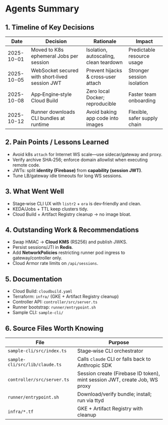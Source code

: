 # Agents Summary

## 1. Timeline of Key Decisions
| Date | Decision | Rationale | Impact |
|------|----------|-----------|--------|
| 2025-10-01 | Moved to K8s ephemeral Jobs per session | Isolation, autoscaling, clean teardown | Predictable resource usage |
| 2025-10-05 | WebSocket secured with short‑lived session JWT | Prevent hijacks & cross‑user attach | Stronger session isolation |
| 2025-10-08 | App‑Engine‑style Cloud Build | Zero local Docker; reproducible | Faster team onboarding |
| 2025-10-12 | Runner downloads CLI bundles at runtime | Avoid baking app code into images | Flexible, safer supply chain |

## 2. Pain Points / Lessons Learned
- Avoid k8s `attach` for Internet WS scale—use sidecar/gateway and proxy.
- Verify archive SHA‑256; enforce domain allowlist when executing remote code.
- JWTs: split **identity (Firebase)** from **capability (session JWT)**.
- Tune LB/gateway idle timeouts for long WS sessions.

## 3. What Went Well
- Stage‑wise CLI UX with `listr2` + `ora` is dev‑friendly and clean.
- KEDA/Jobs + TTL keep clusters tidy.
- Cloud Build + Artifact Registry cleanup → no image bloat.

## 4. Outstanding Work & Recommendations
- Swap HMAC → **Cloud KMS** (RS256) and publish JWKS.
- Persist sessions/JTI in **Redis**.
- Add **NetworkPolicies** restricting runner pod ingress to gateway/controller only.
- Cloud Armor rate limits on `/api/sessions`.

## 5. Documentation
- Cloud Build: `cloudbuild.yaml`
- Terraform: `infra/` (GKE + Artifact Registry cleanup)
- Controller API: `controller/src/server.ts`
- Runner bootstrap: `runner/entrypoint.sh`
- Sample CLI: `sample-cli/`

## 6. Source Files Worth Knowing
| File | Purpose |
|------|---------|
| `sample-cli/src/index.ts` | Stage‑wise CLI orchestrator |
| `sample-cli/src/lib/claude.ts` | Calls `claude` CLI or falls back to Anthropic SDK |
| `controller/src/server.ts` | Session create (Firebase ID token), mint session JWT, create Job, WS proxy |
| `runner/entrypoint.sh` | Download/verify bundle; install; run via ttyd |
| `infra/*.tf` | GKE + Artifact Registry with cleanup |